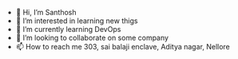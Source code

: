 - 👋 Hi, I’m Santhosh
- 👀 I’m interested in learning new thigs
- 🌱 I’m currently learning DevOps
- 💞️ I’m looking to collaborate on some company
- 📫 How to reach me 303, sai balaji enclave, Aditya nagar, Nellore

<!---
Santhoshreddy1207/Santhoshreddy1207 is a ✨ special ✨ repository because its `README.md` (this file) appears on your GitHub profile.
You can click the Preview link to take a look at your changes.
--->
